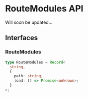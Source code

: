 # RouteModules API

Will soon be updated...

## Interfaces

### RouteModules

```typescript
type RouteModules = Record<
  string,
  {
    path: string;
    load: () => Promise<unknown>;
  }
>;
```

